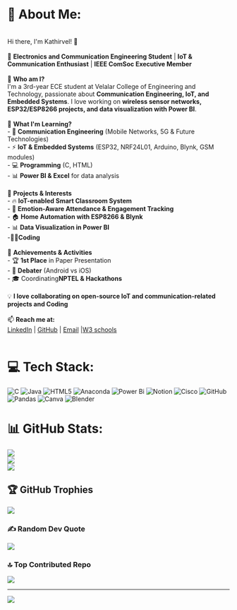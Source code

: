 # 💫 About Me:
<br> Hi there, I'm Kathirvel! 👋  <br><br>🚀 **Electronics and Communication Engineering Student** | **IoT & Communication Enthusiast** | **IEEE ComSoc Executive Member**  <br><br>🔹 **Who am I?**  <br>I'm a 3rd-year ECE student at Velalar College of Engineering and Technology, passionate about **Communication Engineering, IoT, and Embedded Systems**. I love working on **wireless sensor networks, ESP32/ESP8266 projects, and data visualization with Power BI**.  <br><br>🔹 **What I'm Learning?**  <br>- 📡 **Communication Engineering** (Mobile Networks, 5G & Future Technologies)  <br>- ⚡ **IoT & Embedded Systems** (ESP32, NRF24L01, Arduino, Blynk, GSM modules)  <br>- 💻 **Programming** (C, HTML)  <br>- 📊 **Power BI & Excel** for data analysis  <br><br>🔹 **Projects & Interests**  <br>- 🔥 **IoT-enabled Smart Classroom System**  <br>- 📡 **Emotion-Aware Attendance & Engagement Tracking**  <br>- 🏠 **Home Automation with ESP8266 & Blynk**  <br>- 📊 **Data Visualization in Power BI**  <br>-🧑‍💻**Coding**<br><br>🔹 **Achievements & Activities**  <br>- 🏆 **1st Place** in Paper Presentation  <br>- 🎤 **Debater** (Android vs iOS)  <br>- 🎓 Coordinating**NPTEL & Hackathons**  <br><br>💡 **I love collaborating on open-source IoT and communication-related projects and Coding**  <br><br>📫 **Reach me at:**  <br>[LinkedIn](www.linkedin.com/in/<br>kathir-vel-e-66649b293<br>) | [GitHub](KATHIRVEL-E) | [Email](eshakathirvel@gmail.com) |[W3 schools](KineticKathir)<br><br>


# 💻 Tech Stack:
![C](https://img.shields.io/badge/c-%2300599C.svg?style=flat&logo=c&logoColor=white) ![Java](https://img.shields.io/badge/java-%23ED8B00.svg?style=flat&logo=openjdk&logoColor=white) ![HTML5](https://img.shields.io/badge/html5-%23E34F26.svg?style=flat&logo=html5&logoColor=white) ![Anaconda](https://img.shields.io/badge/Anaconda-%2344A833.svg?style=flat&logo=anaconda&logoColor=white) ![Power Bi](https://img.shields.io/badge/power_bi-F2C811?style=flat&logo=powerbi&logoColor=black) ![Notion](https://img.shields.io/badge/Notion-%23000000.svg?style=flat&logo=notion&logoColor=white) ![Cisco](https://img.shields.io/badge/cisco-%23049fd9.svg?style=flat&logo=cisco&logoColor=black) ![GitHub](https://img.shields.io/badge/github-%23121011.svg?style=flat&logo=github&logoColor=white) ![Pandas](https://img.shields.io/badge/pandas-%23150458.svg?style=flat&logo=pandas&logoColor=white) ![Canva](https://img.shields.io/badge/Canva-%2300C4CC.svg?style=flat&logo=Canva&logoColor=white) ![Blender](https://img.shields.io/badge/blender-%23F5792A.svg?style=flat&logo=blender&logoColor=white)
# 📊 GitHub Stats:
![](https://github-readme-stats.vercel.app/api?username=KATHIRVEL-E&theme=gruvbox&hide_border=false&include_all_commits=false&count_private=false)<br/>
![](https://github-readme-streak-stats.herokuapp.com/?user=KATHIRVEL-E&theme=gruvbox&hide_border=false)<br/>
![](https://github-readme-stats.vercel.app/api/top-langs/?username=KATHIRVEL-E&theme=gruvbox&hide_border=false&include_all_commits=false&count_private=false&layout=compact)

## 🏆 GitHub Trophies
![](https://github-profile-trophy.vercel.app/?username=KATHIRVEL-E&theme=dracula&no-frame=false&no-bg=true&margin-w=4)

### ✍️ Random Dev Quote
![](https://quotes-github-readme.vercel.app/api?type=horizontal&theme=radical)

### 🔝 Top Contributed Repo
![](https://github-contributor-stats.vercel.app/api?username=KATHIRVEL-E&limit=5&theme=dark&combine_all_yearly_contributions=true)

---
[![](https://visitcount.itsvg.in/api?id=KATHIRVEL-E&icon=0&color=0)](https://visitcount.itsvg.in)

<!-- Proudly created with GPRM ( https://gprm.itsvg.in ) -->
